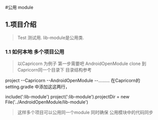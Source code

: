 #公用 module

## 1.项目介绍
 > Test 测试用.
 > lib-module是公用类.

### 1.1 如何本地 多个项目公用

>以Capricorn 为例子
> 第一步需要吧 AndroidOpenModule clone 到 Capricorn同一个目录下
> 目录结构参考

project
 --Capricorn
 --AndroidOpenModule
 --.........
在Capricorn的 setting.gradle 中添加这这两行，

include(':lib-module')
project(':lib-module').projectDir = new File('../AndroidOpenModule/lib-module')


> 这样多个项目可以公用同一个module 同时确保 公用模块中的代码同步





